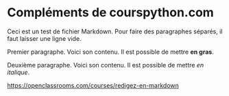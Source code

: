 # Compléments de courspython.com

Ceci est un test de fichier Markdown.
Pour faire des paragraphes séparés, il faut laisser une ligne vide.


Premier paragraphe.
Voici son contenu.
Il est possible de mettre **en gras**.

Deuxième paragraphe.
Voici son contenu.
Il est possible de mettre *en italique*.

https://openclassrooms.com/courses/redigez-en-markdown


